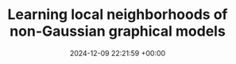 ---
layout: post
title:  "Learning local neighborhoods of non-Gaussian graphical models"
date:   2024-12-09 22:21:59 +00:00
image: images/NG_graphical_model10.png #TODO Change!
categories: research
# author: "Sarah Liaw"
authors: "<strong>Sarah Liaw</strong>, Rebecca Morrison, Youssef Marzouk, Ricardo Baptista"
venue: "Accepted at AAAI'25 (main technical track)"
# arxiv: https://arxiv.org/abs/2308.14737
code: https://github.com/sarahliaw/lsing_sw
# website: https://leonidk.github.io/fmb-plus
---